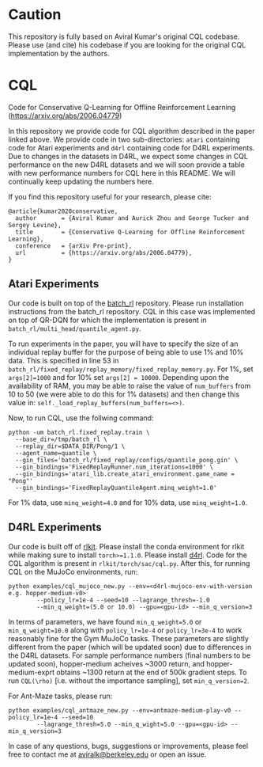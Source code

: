 # Caution

This repository is fully based on Aviral Kumar's original CQL codebase. Please use (and cite) his codebase if you are looking for the original CQL implementation by the authors. 

# CQL

Code for Conservative Q-Learning for Offline Reinforcement Learning (https://arxiv.org/abs/2006.04779)

In this repository we provide code for CQL algorithm described in the paper linked above. We provide code in two sub-directories: `atari` containing code for Atari experiments and `d4rl` containing code for D4RL experiments. Due to changes in the datasets in D4RL, we expect some changes in CQL performance on the new D4RL datasets and we will soon provide a table with new performance numbers for CQL here in this README. We will continually keep updating the numbers here.

If you find this repository useful for your research, please cite:

```
@article{kumar2020conservative,
  author       = {Aviral Kumar and Aurick Zhou and George Tucker and Sergey Levine},
  title        = {Conservative Q-Learning for Offline Reinforcement Learning},
  conference   = {arXiv Pre-print},
  url          = {https://arxiv.org/abs/2006.04779},
}
```

## Atari Experiments
Our code is built on top of the [batch_rl](https://github.com/google-research/batch_rl) repository. Please run installation instructions from the batch_rl repository. CQL in this case was implemented on top of QR-DQN for which the implementation is present in `batch_rl/multi_head/quantile_agent.py`. 

To run experiments in the paper, you will have to specify the size of an individual replay buffer for the purpose of being able to use 1% and 10% data. This is specified in line 53 in `batch_rl/fixed_replay/replay_memory/fixed_replay_memory.py`. For 1%, set `args[2]=1000` and for 10% set `args[2] = 10000`. Depending upon the availability of RAM, you may be able to raise the value of `num_buffers` from 10 to 50 (we were able to do this for 1% datasets) and then change this value in: `self._load_replay_buffers(num_buffers=<>)`.

Now, to run CQL, use the follwing command:

```
python -um batch_rl.fixed_replay.train \
  --base_dir=/tmp/batch_rl \
  --replay_dir=$DATA_DIR/Pong/1 \
  --agent_name=quantile \
  --gin_files='batch_rl/fixed_replay/configs/quantile_pong.gin' \
  --gin_bindings='FixedReplayRunner.num_iterations=1000' \
  --gin_bindings='atari_lib.create_atari_environment.game_name = "Pong"'
  --gin_bindings='FixedReplayQuantileAgent.minq_weight=1.0'
```
For 1% data, use `minq_weight=4.0` and for 10% data, use `minq_weight=1.0`. 

## D4RL Experiments
Our code is built off of [rlkit](https://github.com/vitchyr/rlkit). Please install the conda environment for rlkit while making sure to install `torch>=1.1.0`. Please install [d4rl](https://github.com/rail-berkeley/d4rl). Code for the CQL algorithm is present in `rlkit/torch/sac/cql.py`. After this, for running CQL on the MuJoCo environments, run:

```
python examples/cql_mujoco_new.py --env=<d4rl-mujoco-env-with-version e.g. hopper-medium-v0>
        --policy_lr=1e-4 --seed=10 --lagrange_thresh=-1.0 
        --min_q_weight=(5.0 or 10.0) --gpu=<gpu-id> --min_q_version=3
```

In terms of parameters, we have found `min_q_weight=5.0` or `min_q_weight=10.0` along with `policy_lr=1e-4` or `policy_lr=3e-4` to work reasonably fine for the Gym MuJoCo tasks. These parameters are slightly different from the paper (which will be updated soon) due to differences in the D4RL datasets. For sample performance numbers (final numbers to be updated soon), hopper-medium acheives ~3000 return, and hopper-medium-exprt obtains ~1300 return at the end of 500k gradient steps. To run `CQL(\rho)` [i.e. without the importance sampling], set `min_q_version=2`.

For Ant-Maze tasks, please run:
```
python examples/cql_antmaze_new.py --env=antmaze-medium-play-v0 --policy_lr=1e-4 --seed=10
        --lagrange_thresh=5.0 --min_q_wight=5.0 --gpu=<gpu-id> --min_q_version=3
```

In case of any questions, bugs, suggestions or improvements, please feel free to contact me at aviralk@berkeley.edu or open an issue.
